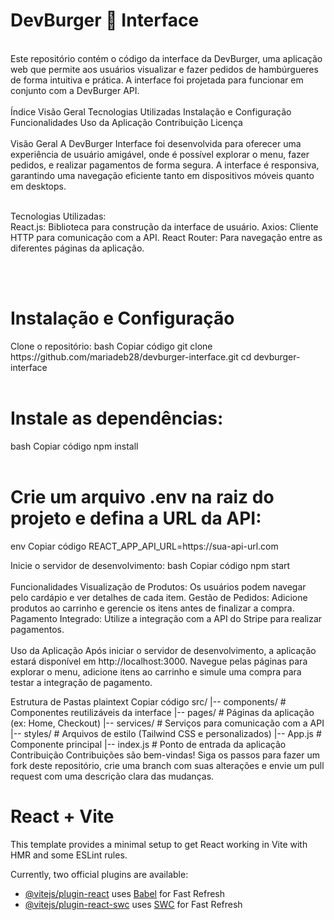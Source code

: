 <h1>DevBurger 🍔 Interface</h1>
<br>
Este repositório contém o código da interface da DevBurger, uma aplicação web que permite aos usuários visualizar e fazer pedidos de hambúrgueres de forma intuitiva e prática. A interface foi projetada para funcionar em conjunto com a DevBurger API.
</br>

<br>
Índice
Visão Geral
Tecnologias Utilizadas
Instalação e Configuração
Funcionalidades
Uso da Aplicação
Contribuição
Licença
</br>
<br>
Visão Geral
A DevBurger Interface foi desenvolvida para oferecer uma experiência de usuário amigável, onde é possível explorar o menu, fazer pedidos, e realizar pagamentos de forma segura. A interface é responsiva, garantindo uma navegação eficiente tanto em dispositivos móveis quanto em desktops.
</br>

<br>

Tecnologias Utilizadas:
<br>
React.js: Biblioteca para construção da interface de usuário.
Axios: Cliente HTTP para comunicação com a API.
React Router: Para navegação entre as diferentes páginas da aplicação.

</br>
<br>
<h1>Instalação e Configuração</h1>
Clone o repositório:
bash
Copiar código
git clone https://github.com/mariadeb28/devburger-interface.git
cd devburger-interface
</br>

<br>
<h1>Instale as dependências:</h1>
bash
Copiar código
npm install
</br>

<br>
<h1>Crie um arquivo .env na raiz do projeto e defina a URL da API:</h1>
env
Copiar código
REACT_APP_API_URL=https://sua-api-url.com
</br>

Inicie o servidor de desenvolvimento:
bash
Copiar código
npm start
</br>
<br>
Funcionalidades
Visualização de Produtos: Os usuários podem navegar pelo cardápio e ver detalhes de cada item.
Gestão de Pedidos: Adicione produtos ao carrinho e gerencie os itens antes de finalizar a compra.
Pagamento Integrado: Utilize a integração com a API do Stripe para realizar pagamentos.
</br>
<br>
Uso da Aplicação
Após iniciar o servidor de desenvolvimento, a aplicação estará disponível em http://localhost:3000. Navegue pelas páginas para explorar o menu, adicione itens ao carrinho e simule uma compra para testar a integração de pagamento.
</br>

Estrutura de Pastas
plaintext
Copiar código
src/
|-- components/        # Componentes reutilizáveis da interface
|-- pages/             # Páginas da aplicação (ex: Home, Checkout)
|-- services/          # Serviços para comunicação com a API
|-- styles/            # Arquivos de estilo (Tailwind CSS e personalizados)
|-- App.js             # Componente principal
|-- index.js           # Ponto de entrada da aplicação
Contribuição
Contribuições são bem-vindas! Siga os passos para fazer um fork deste repositório, crie uma branch com suas alterações e envie um pull request com uma descrição clara das mudanças.


# React + Vite

This template provides a minimal setup to get React working in Vite with HMR and some ESLint rules.

Currently, two official plugins are available:

- [@vitejs/plugin-react](https://github.com/vitejs/vite-plugin-react/blob/main/packages/plugin-react/README.md) uses [Babel](https://babeljs.io/) for Fast Refresh
- [@vitejs/plugin-react-swc](https://github.com/vitejs/vite-plugin-react-swc) uses [SWC](https://swc.rs/) for Fast Refresh
